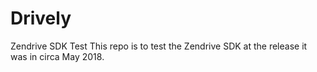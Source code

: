 # Drively
Zendrive SDK Test
This repo is to test the Zendrive SDK at the release it was in circa May 2018.
